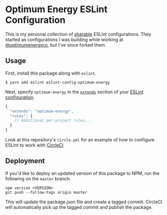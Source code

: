 # Optimum Energy ESLint Configuration

This is my personal collection of
[sharable](http://eslint.org/docs/developer-guide/shareable-configs.html) ESLint configurations.
They started as configurations I was building while working at
[@optimumenergyco](https://github.com/optimumenergyco), but I've since forked them.

## Usage

First, install this package along with `eslint`.

```
$ yarn add eslint eslint-config-optimum-energy
```

Next, specify `optimum-energy` in the
[`extends`](http://eslint.org/docs/user-guide/configuring#extending-configuration-files) section of
your [ESLint configuration](http://eslint.org/docs/user-guide/configuring).

``` js
{
  "extends": "optimum-energy",
  "rules": {
    // Additional per-project rules...
  }
}
```

Look at this repository's `circle.yml` for an example of how to configure ESLint to work with
[CircleCI](https://circleci.com/).

## Deployment

If you'd like to deploy an updated version of this package to NPM, run the following on the `master`
branch.

``` shell
npm version <VERSION>
git push --follow-tags origin master
```

This will update the package.json file and create a tagged commit. CircleCI will automatically pick
up the tagged commit and publish the package.
